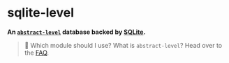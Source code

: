 # sqlite-level

**An [`abstract-level`](https://github.com/Level/abstract-level) database backed by [SQLite](https://sqlite.org/).**

> :pushpin: Which module should I use? What is `abstract-level`? Head over to the [FAQ](https://github.com/Level/community#faq).
